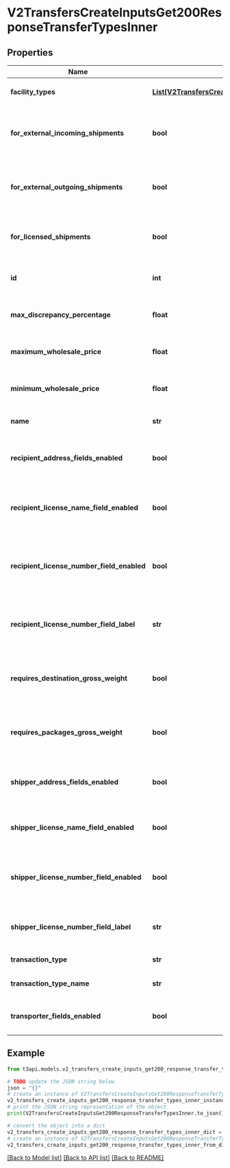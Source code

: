 # V2TransfersCreateInputsGet200ResponseTransferTypesInner


## Properties

Name | Type | Description | Notes
------------ | ------------- | ------------- | -------------
**facility_types** | [**List[V2TransfersCreateInputsGet200ResponseTransferTypesInnerFacilityTypesInner]**](V2TransfersCreateInputsGet200ResponseTransferTypesInnerFacilityTypesInner.md) | List of facility types. | [optional] 
**for_external_incoming_shipments** | **bool** | Indicates if the transfer type is for external incoming shipments. | [optional] 
**for_external_outgoing_shipments** | **bool** | Indicates if the transfer type is for external outgoing shipments. | [optional] 
**for_licensed_shipments** | **bool** | Indicates if the transfer type is for licensed shipments. | [optional] 
**id** | **int** | Unique identifier of the transfer type. | [optional] 
**max_discrepancy_percentage** | **float** | Maximum allowable discrepancy percentage. | [optional] 
**maximum_wholesale_price** | **float** | Maximum wholesale price allowed. | [optional] 
**minimum_wholesale_price** | **float** | Minimum wholesale price allowed. | [optional] 
**name** | **str** | Name of the transfer type. | [optional] 
**recipient_address_fields_enabled** | **bool** | Indicates if recipient address fields are enabled. | [optional] 
**recipient_license_name_field_enabled** | **bool** | Indicates if the recipient license name field is enabled. | [optional] 
**recipient_license_number_field_enabled** | **bool** | Indicates if the recipient license number field is enabled. | [optional] 
**recipient_license_number_field_label** | **str** | Label for the recipient license number field. | [optional] 
**requires_destination_gross_weight** | **bool** | Indicates if the destination gross weight is required. | [optional] 
**requires_packages_gross_weight** | **bool** | Indicates if the package gross weight is required. | [optional] 
**shipper_address_fields_enabled** | **bool** | Indicates if the shipper address fields are enabled. | [optional] 
**shipper_license_name_field_enabled** | **bool** | Indicates if the shipper license name field is enabled. | [optional] 
**shipper_license_number_field_enabled** | **bool** | Indicates if the shipper license number field is enabled. | [optional] 
**shipper_license_number_field_label** | **str** | Label for the shipper license number field. | [optional] 
**transaction_type** | **str** | Type of transaction. | [optional] 
**transaction_type_name** | **str** | Name of the transaction type. | [optional] 
**transporter_fields_enabled** | **bool** | Indicates if transporter fields are enabled. | [optional] 

## Example

```python
from t3api.models.v2_transfers_create_inputs_get200_response_transfer_types_inner import V2TransfersCreateInputsGet200ResponseTransferTypesInner

# TODO update the JSON string below
json = "{}"
# create an instance of V2TransfersCreateInputsGet200ResponseTransferTypesInner from a JSON string
v2_transfers_create_inputs_get200_response_transfer_types_inner_instance = V2TransfersCreateInputsGet200ResponseTransferTypesInner.from_json(json)
# print the JSON string representation of the object
print(V2TransfersCreateInputsGet200ResponseTransferTypesInner.to_json())

# convert the object into a dict
v2_transfers_create_inputs_get200_response_transfer_types_inner_dict = v2_transfers_create_inputs_get200_response_transfer_types_inner_instance.to_dict()
# create an instance of V2TransfersCreateInputsGet200ResponseTransferTypesInner from a dict
v2_transfers_create_inputs_get200_response_transfer_types_inner_from_dict = V2TransfersCreateInputsGet200ResponseTransferTypesInner.from_dict(v2_transfers_create_inputs_get200_response_transfer_types_inner_dict)
```
[[Back to Model list]](../README.md#documentation-for-models) [[Back to API list]](../README.md#documentation-for-api-endpoints) [[Back to README]](../README.md)


